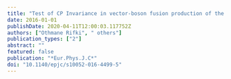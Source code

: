 ```yaml
---
title: "Test of CP Invariance in vector-boson fusion production of the Higgs boson using the Optimal Observable method in the ditau decay channel with the ATLAS detector"
date: 2016-01-01
publishDate: 2020-04-11T12:00:03.117752Z
authors: ["Othmane Rifki", " others"]
publication_types: ["2"]
abstract: ""
featured: false
publication: "*Eur.Phys.J.C*"
doi: "10.1140/epjc/s10052-016-4499-5"
---
```


